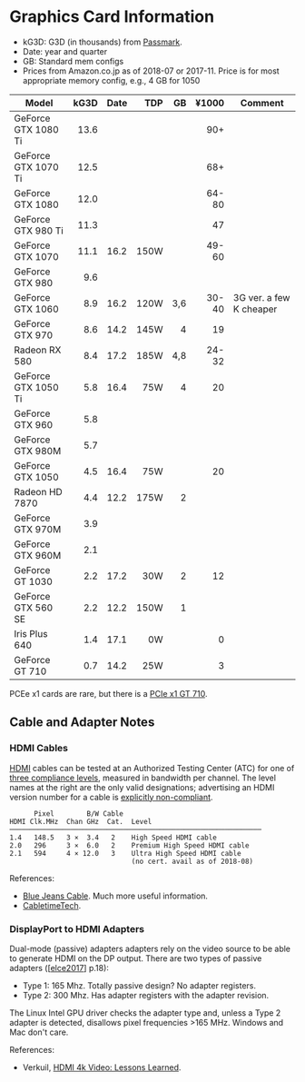 Graphics Card Information
=========================

- kG3D: G3D (in thousands) from [Passmark].
- Date: year and quarter
- GB: Standard mem configs
- Prices from Amazon.co.jp as of 2018-07 or 2017-11.
  Price is for most appropriate memory config, e.g., 4 GB for 1050

| Model                 | kG3D | Date | TDP  |  GB | ¥1000 | Comment
|-----------------------|-----:|------|-----:|----:|------:|-------------------
| GeForce GTX 1080 Ti   | 13.6 |      |      |     |   90+ |
| GeForce GTX 1070 Ti   | 12.5 |      |      |     |   68+ |
| GeForce GTX 1080      | 12.0 |      |      |     | 64-80 |
| GeForce GTX 980  Ti   | 11.3 |      |      |     |   47  |
| GeForce GTX 1070      | 11.1 | 16.2 | 150W |     | 49-60 |
| GeForce GTX 980       |  9.6 |      |      |     |       |
| GeForce GTX 1060      |  8.9 | 16.2 | 120W | 3,6 | 30-40 | 3G ver. a few K cheaper
| GeForce GTX 970       |  8.6 | 14.2 | 145W |   4 |    19 |
| Radeon RX 580         |  8.4 | 17.2 | 185W | 4,8 | 24-32 |
| GeForce GTX 1050 Ti   |  5.8 | 16.4 |  75W |   4 |    20 |
| GeForce GTX 960       |  5.8 |      |      |     |       |
| GeForce GTX 980M      |  5.7 |      |      |     |       |
| GeForce GTX 1050      |  4.5 | 16.4 |  75W |     |    20 |
| Radeon HD 7870        |  4.4 | 12.2 | 175W |   2 |       |
| GeForce GTX 970M      |  3.9 |      |      |     |       |
| GeForce GTX 960M      |  2.1 |      |      |     |       |
| GeForce GT  1030      |  2.2 | 17.2 |  30W |   2 |    12 |
| GeForce GTX 560 SE    |  2.2 | 12.2 | 150W |   1 |       |
| Iris Plus 640         |  1.4 | 17.1 |   0W |     |     0 |
| GeForce GT   710      |  0.7 | 14.2 |  25W |     |     3 |

PCEe x1 cards are rare, but there is a [PCIe x1 GT 710].

[Passmark]: https://www.videocardbenchmark.net/gpu_list.php
[PCIe x1 GT 710]: http://kakaku.com/item/K0000872584


Cable and Adapter Notes
-----------------------

### HDMI Cables

[HDMI] cables can be tested at an Authorized Testing Center (ATC) for one
of [three compliance levels][se-400122], measured in bandwidth per channel.
The level names at the right are the only valid designations; advertising
an HDMI version number for a cable is [explicitly non-compliant][hdmi-usage].

          Pixel        B/W Cable
    HDMI Clk.MHz  Chan GHz  Cat.  Level
    ──────────────────────────────────────────────────────────────
    1.4   148.5   3 ×  3.4   2    High Speed HDMI cable
    2.0   296     3 ×  6.0   2    Premium High Speed HDMI cable
    2.1   594     4 × 12.0   3    Ultra High Speed HDMI cable
                                  (no cert. avail as of 2018-08)

References:
- [Blue Jeans Cable]. Much more useful information.
- [CabletimeTech].

### DisplayPort to HDMI Adapters

Dual-mode (passive) adapters adapters rely on the video source to be able
to generate HDMI on the DP output. There are two types of passive adapters
([[elce2017]] p.18):
- Type 1: 165 Mhz. Totally passive design? No adapter registers.
- Type 2: 300 Mhz. Has adapter registers with the adapter revision.

The Linux Intel GPU driver checks the adapter type and, unless a Type 2
adapter is detected, disallows pixel frequencies >165 MHz. Windows and Mac
don't care.

References:
- Verkuil, [HDMI 4k Video: Lessons Learned][elce2017].



<!-------------------------------------------------------------------->
[Blue Jeans Cable]: https://www.bluejeanscable.com/articles/bad-reasons-to-upgrade-hdmi-cable.htm
[CabletimeTech]: https://www.cabletimetech.com/technology/hdmi-technology/
[HDMI]: https://www.hdmi.org/
[elce2017]: https://events.static.linuxfound.org/sites/events/files/slides/elce2017.pdf
[hdmi-usage]: https://www.hdmi.org/pdf/atlug_faqs/2011_12_20_ATLUG_Q09_UPDATE.PDF
[se-400122]: https://electronics.stackexchange.com/a/400122/15390
